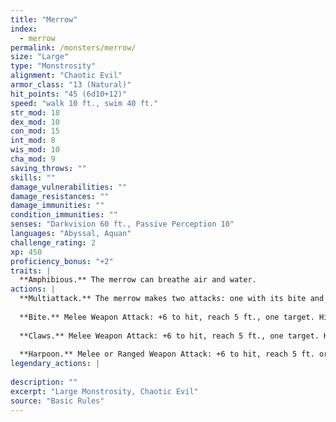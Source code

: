 ```yaml
---
title: "Merrow"
index:
  - merrow
permalink: /monsters/merrow/
size: "Large"
type: "Monstrosity"
alignment: "Chaotic Evil"
armor_class: "13 (Natural)"
hit_points: "45 (6d10+12)"
speed: "walk 10 ft., swim 40 ft."
str_mod: 18
dex_mod: 10
con_mod: 15
int_mod: 8
wis_mod: 10
cha_mod: 9
saving_throws: ""
skills: ""
damage_vulnerabilities: ""
damage_resistances: ""
damage_immunities: ""
condition_immunities: ""
senses: "Darkvision 60 ft., Passive Perception 10"
languages: "Abyssal, Aquan"
challenge_rating: 2
xp: 450
proficiency_bonus: "+2"
traits: |
  **Amphibious.** The merrow can breathe air and water.
actions: |
  **Multiattack.** The merrow makes two attacks: one with its bite and one with its claws or harpoon.
  
  **Bite.** Melee Weapon Attack: +6 to hit, reach 5 ft., one target. Hit: 8 (1d8 + 4) piercing damage.
  
  **Claws.** Melee Weapon Attack: +6 to hit, reach 5 ft., one target. Hit: 9 (2d4 + 4) slashing damage.
  
  **Harpoon.** Melee or Ranged Weapon Attack: +6 to hit, reach 5 ft. or range 20/60 ft., one target. Hit: 11 (2d6 + 4) piercing damage. If the target is a Huge or smaller creature, it must succeed on a Strength contest against the merrow or be pulled up to 20 feet toward the merrow.  
legendary_actions: |
  
description: ""
excerpt: "Large Monstrosity, Chaotic Evil"
source: "Basic Rules"
---
```

